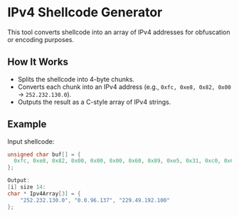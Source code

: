 # IPv4 Shellcode Generator

This tool converts shellcode into an array of IPv4 addresses for obfuscation or encoding purposes.

## How It Works

- Splits the shellcode into 4-byte chunks.
- Converts each chunk into an IPv4 address (e.g., `0xfc, 0xe8, 0x82, 0x00` → `252.232.130.0`).
- Outputs the result as a C-style array of IPv4 strings.

## Example

Input shellcode:
```c
unsigned char buf[] = {
  0xfc, 0xe8, 0x82, 0x00, 0x00, 0x00, 0x60, 0x89, 0xe5, 0x31, 0xc0, 0x64, 0x8b, 0x50
};

Output:
[i] size 14:
char * Ipv4Array[3] = { 
	"252.232.130.0", "0.0.96.137", "229.49.192.100"
};
